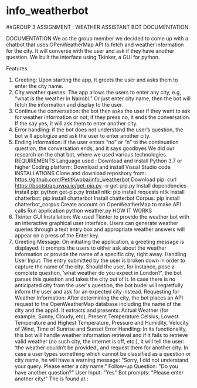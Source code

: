 # info_weatherbot
##GROUP 3 ASSIGNMENT : WEATHER ASSISTANT BOT DOCUMENTATION.

DOCUMENTATION
We as the group member we decided to come up with a chatbot that uses OPenWeatherMap API to fetch and weather information for the city. It will converse with the user and ask if they have another question. We built the interface using Tkinker, a GUI for python.

Features
1.	Greeting: Upon starting the app, it greets the user and asks them to enter the city name.
2.	City weather queries: The app allows the users to enter any city, e.g, “what is the weather in Nairobi.” Or just enter city name, then the bot will fetch the information and display to the user.
3.	Continue the conversation: the bot then asks the user if they want to ask for weather information or not; if they press no, it ends the conversation. If the say yes, it will ask them to enter another city.
4.	Error handling: if the bot does not understand the user’s question, the bot will apologize and ask the user to enter another city.
5.	Ending information: if the user enters “no” or “n” to the continuation question, the conversation ends, and it says goodbyes
We did our research on the chat bot, where we used various technologies.
REQUIREMENTS
Language used : Download and install Python 3.7 or higher
Coding platform: Download and install Visual Studio code
INSTALLATIONS
Clone and download repository from: https://github.com/PetitKwoba/info_weatherbot 
Download pip: curl https://bootstrap.pypa.io/get-pip.py -o get-pip.py
Install dependencies
Install pip: python get-pip.py
Install nltk: pip install requests nltk
Install chatterbot: pip install chatterbot
Install chatterbot Corpus: pip install chatterbot_corpus
Create account on OpenWeatherMap to make API calls 
Run application 
python weather.py
HOW IT WORKS
1.	Tkinter GUI Installation: We used Tkinter to provide the weather bot with an interactive graphical user interface. Users can generate weather queries through a text entry box and appropriate weather answers will appear on a press of the Enter key.
2.	Greeting Message: On initiating the application, a greeting message is displayed. It prompts the users to either ask about the weather information or provide the name of a specific city, right away.
Handling User Input: The entry submitted by the user is broken down in order to capture the name of the city. Should the user, for instance, pose a complete question, ‘what weather do you expect in London?’, the bot parses this question and takes the city out of it. In case there is no anticipated city from the user's question, the bot budei will regretfully inform the user and ask for an expected city instead.
Requesting for Weather Information: After determining the city, the bot places an API request to the OpenWeatherMap database including the name of the city and the appid.
It extracts and presents: Actual Weather (for example, Sunny, Cloudy, etc), Present Temperature Celsius, Lowest Temperature and Highest Temperature, Pressure and Humidity, Velocity of Wind, Time of Sunrise and Sunset
Error Handling: In its functionality, this bot will handle weather information retrieval and if it fails to retrieve valid weather (no such city, the internet is off, etc.), it will tell the user: ‘the weather couldn’t be provided’, and request them for another city.
In case a user types something which cannot be classified as a question or city name, he will have a warning message: “Sorry, I did not understand your query. Please enter a city name.”
Follow-up Question: "Do you have another question?"
User Input: "Yes"
Bot prompts: "Please enter another city!"
The is found at : 
